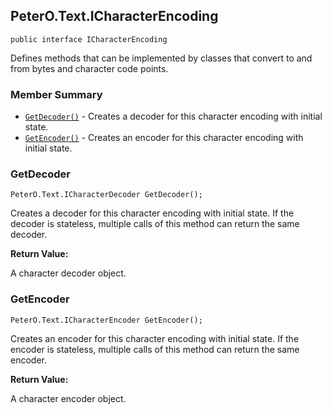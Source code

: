 ## PeterO.Text.ICharacterEncoding

    public interface ICharacterEncoding

  Defines methods that can be implemented by classes that convert to and from bytes and character code points.

### Member Summary
* <code>[GetDecoder()](#GetDecoder)</code> - Creates a decoder for this character encoding with initial state.
* <code>[GetEncoder()](#GetEncoder)</code> - Creates an encoder for this character encoding with initial state.

<a id="GetDecoder"></a>
### GetDecoder

    PeterO.Text.ICharacterDecoder GetDecoder();

 Creates a decoder for this character encoding with initial state. If the decoder is stateless, multiple calls of this method can return the same decoder.

   <b>Return Value:</b>

A character decoder object.

<a id="GetEncoder"></a>
### GetEncoder

    PeterO.Text.ICharacterEncoder GetEncoder();

 Creates an encoder for this character encoding with initial state. If the encoder is stateless, multiple calls of this method can return the same encoder.

   <b>Return Value:</b>

A character encoder object.
